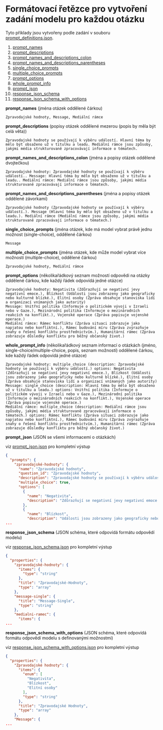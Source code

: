 
# Formátovací řetězce pro vytvoření zadání modelu pro každou otázku

Tyto příklady jsou vytvořeny podle zadání v souboru [prompt_definitions.json](experiments/example/prompt_definitions.json).


1. [prompt_names](#prompt_names)
2. [prompt_descriptions](#prompt_descriptions)
3. [prompt_names_and_descriptions_colon](#prompt_names_and_descriptions_colon)
4. [prompt_names_and_descriptions_parentheses](#prompt_names_and_descriptions_parentheses)
5. [single_choice_prompts](#single_choice_prompts)
6. [multiple_choice_prompts](#multiple_choice_prompts)
7. [prompt_options](#prompt_options)
8. [whole_prompt_info](#whole_prompt_info)
9. [prompt_json](#prompt_json)
10. [response_json_schema](#response_json_schema)
11. [response_json_schema_with_options](#response_json_schema_with_options)

**prompt_names** (jména otázek oddělené čárkou)
<a name="prompt_names"></a>

```
Zpravodajské hodnoty, Message, Mediální rámce
```

**prompt_descriptions** (popisy otázek oddělené mezerou (popis by měla být celá věta))
<a name="prompt_descriptions"></a>

```
Zpravodajské hodnoty se používají k výběru událostí. Hlavní téma by mělo být obsaženo už v titulku a leadu. Mediální rámce jsou způsoby, jakými média strukturovaně zpracovávají informace o tématech.
```

**prompt_names_and_descriptions_colon** (jména a popisy otázek oddělené dvojtečkou)
<a name="prompt_names_and_descriptions_colon"></a>

```
Zpravodajské hodnoty: Zpravodajské hodnoty se používají k výběru událostí.. Message: Hlavní téma by mělo být obsaženo už v titulku a leadu.. Mediální rámce: Mediální rámce jsou způsoby, jakými média strukturovaně zpracovávají informace o tématech.
```

**prompt_names_and_descriptions_parentheses** (jména a popisy otázek oddělené závorkami)
<a name="prompt_names_and_descriptions_parentheses"></a>

```
Zpravodajské hodnoty (Zpravodajské hodnoty se používají k výběru událostí.). Message (Hlavní téma by mělo být obsaženo už v titulku a leadu.). Mediální rámce (Mediální rámce jsou způsoby, jakými média strukturovaně zpracovávají informace o tématech.)
```

**single_choice_prompts** (jména otázek, kde má model vybrat právě jednu možnost (single-choice), oddělené čárkou)
<a name="single_choice_prompts"></a>

```
Message
```

**multiple_choice_prompts** (jména otázek, kde může model vybrat více možností (multiple-choice), oddělené čárkou)
<a name="multiple_choice_prompts"></a>

```
Zpravodajské hodnoty, Mediální rámce
```

**prompt_options** (několikařádkový seznam možností odpovědi na otázky oddělené čárkou, kde každý řádek odpovídá jedné otázce)
<a name="prompt_options"></a>

```
Zpravodajské hodnoty: Negativita (Zdůrazňují se negativní jevy negativní emoce.), Blízkost (Události jsou zobrazeny jako geograficky nebo kulturně blízké.), Elitní osoby (Zpráva obsahuje stanoviska lidí a organizací vnímaných jako autority)
Message: Vnitřní politika (Informuje o politickém vývoji v Izraeli nebo v Gaze.), Mezinárodní politika (Informuje o mezinárodních reakcích na konflikt.), Vojenské operace (Zpráva popisuje vojenské operace.)
Mediální rámce: Rámec konfliktu (Zpráva situaci zobrazuje jako napjatou nebo konfliktní.), Rámec budování míru (Zpráva zvýrazňuje snahy o řešení konfliktu prostřednictvím.), Humanitární rámec (Zpráva zobrazuje důsledky konfliktu pro běžný občanský život.)
```

**whole_prompt_info** (několikařádkový seznam informací o otázkách (jméno, single-choice/multiple-choice, popis, seznam možností) oddělené čárkou, kde každý řádek odpovídá jedné otázce)
<a name="whole_prompt_info"></a>

```
Zpravodajské hodnoty: multiple_choice (description: Zpravodajské hodnoty se používají k výběru událostí.) options: Negativita (Zdůrazňují se negativní jevy negativní emoce.), Blízkost (Události jsou zobrazeny jako geograficky nebo kulturně blízké.), Elitní osoby (Zpráva obsahuje stanoviska lidí a organizací vnímaných jako autority)
Message: single_choice (description: Hlavní téma by mělo být obsaženo už v titulku a leadu.) options: Vnitřní politika (Informuje o politickém vývoji v Izraeli nebo v Gaze.), Mezinárodní politika (Informuje o mezinárodních reakcích na konflikt.), Vojenské operace (Zpráva popisuje vojenské operace.)
Mediální rámce: multiple_choice (description: Mediální rámce jsou způsoby, jakými média strukturovaně zpracovávají informace o tématech.) options: Rámec konfliktu (Zpráva situaci zobrazuje jako napjatou nebo konfliktní.), Rámec budování míru (Zpráva zvýrazňuje snahy o řešení konfliktu prostřednictvím.), Humanitární rámec (Zpráva zobrazuje důsledky konfliktu pro běžný občanský život.)
```

**prompt_json** (JSON se všemi informacemi o otázkách)
<a name="prompt_json"></a>

viz [prompt_json.json](../experiments/example/json_outputs/prompt_json.json) pro kompletní výstup
```json
{
  "prompts": {
    "zpravodajské-hodnoty": {
      "name": "Zpravodajské hodnoty",
      "question_id": "Zpravodajské hodnoty",
      "description": "Zpravodajské hodnoty se používají k výběru událostí.",
      "multiple_choice": true,
      "options": [
        {
          "name": "Negativita",
          "description": "Zdůrazňují se negativní jevy negativní emoce."
        },
        {
          "name": "Blízkost",
          "description": "Události jsou zobrazeny jako geograficky nebo kulturně blízké."
...
```

**response_json_schema** (JSON schéma, které odpovídá formátu odpovědí modelu)
<a name="response_json_schema"></a>

viz [response_json_schema.json](../experiments/example/json_outputs/response_json_schema.json) pro kompletní výstup
```json
{
  "properties": {
    "zpravodajské-hodnoty": {
      "items": {
        "type": "string"
      },
      "title": "Zpravodajské-Hodnoty",
      "type": "array"
    },
    "message-single": {
      "title": "Message-Single",
      "type": "string"
    },
    "medialni-ramec": {
      "items": {
...
```

**response_json_schema_with_options** (JSON schéma, které odpovídá formátu odpovědí modelu s definovanými možnostmi)
<a name="response_json_schema_with_options"></a>

viz [response_json_schema_with_options.json](../experiments/example/json_outputs/response_json_schema_with_options.json) pro kompletní výstup
```json
{
  "properties": {
    "Zpravodajské hodnoty": {
      "items": {
        "enum": [
          "Negativita",
          "Blízkost",
          "Elitní osoby"
        ],
        "type": "string"
      },
      "title": "Zpravodajské Hodnoty",
      "type": "array"
    },
    "Message": {
...
```
